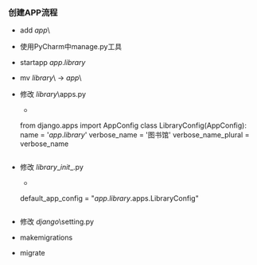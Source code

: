 ### 创建APP流程
- add _app_\
- 使用PyCharm中manage.py工具
- startapp _app_._library_
- mv _library_\ -> _app_\
- 修改 _library_\apps.py
    - ```
    from django.apps import AppConfig
    class LibraryConfig(AppConfig):
        name = '_app_._library_'
        verbose_name = '图书馆'
        verbose_name_plural = verbose_name
    ```
- 修改 _library_\__init__.py
    - ```
    default_app_config = "_app_._library_.apps.LibraryConfig"
    ```
- 修改 _django_\setting.py

- makemigrations
- migrate
